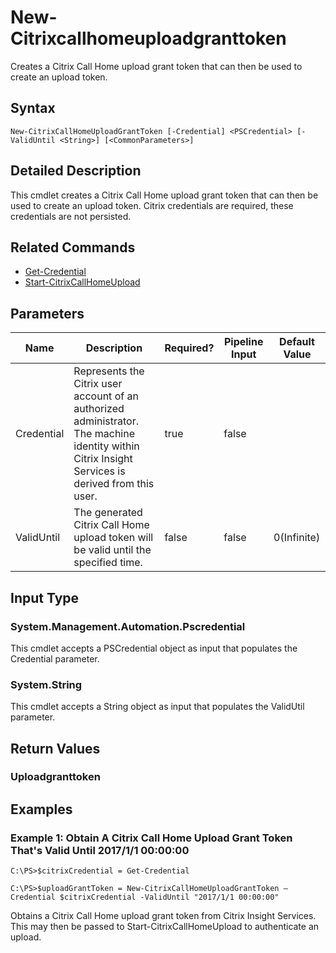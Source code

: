 ﻿
# New-Citrixcallhomeuploadgranttoken
Creates a Citrix Call Home upload grant token that can then be used to create an upload token.
## Syntax

```
New-CitrixCallHomeUploadGrantToken [-Credential] <PSCredential> [-ValidUntil <String>] [<CommonParameters>]
```

## Detailed Description
This cmdlet creates a Citrix Call Home upload grant token that can then be used to create an upload token. Citrix credentials are required, these credentials are not persisted.


## Related Commands

* [Get-Credential](../Get-Credential/)
* [Start-CitrixCallHomeUpload](../Start-CitrixCallHomeUpload/)
## Parameters
| Name   | Description | Required? | Pipeline Input | Default Value |
| --- | --- | --- | --- | --- |
| Credential | Represents the Citrix user account of an authorized administrator. The machine identity within Citrix Insight Services is derived from this user. | true | false |  |
| ValidUntil | The generated Citrix Call Home upload token will be valid until the specified time. | false | false | 0(Infinite) |

## Input Type

### System.Management.Automation.Pscredential
This cmdlet accepts a PSCredential object as input that populates the Credential parameter.
### System.String
This cmdlet accepts a String object as input that populates the ValidUtil parameter.
## Return Values

### Uploadgranttoken

## Examples

### Example 1: Obtain A Citrix Call Home Upload Grant Token That's Valid Until 2017/1/1 00:00:00

```
C:\PS>$citrixCredential = Get-Credential  
  
C:\PS>$uploadGrantToken = New-CitrixCallHomeUploadGrantToken –Credential $citrixCredential -ValidUntil "2017/1/1 00:00:00"
```
Obtains a Citrix Call Home upload grant token from Citrix Insight Services. This may then be passed to Start-CitrixCallHomeUpload to authenticate an upload.
